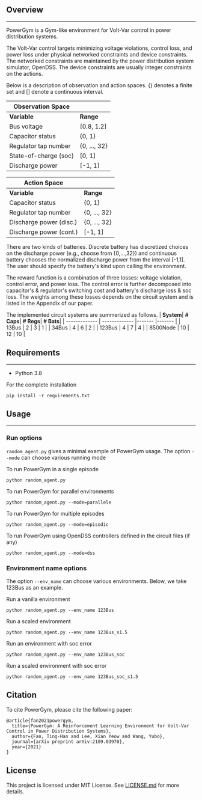 ## Overview
------------

PowerGym is a Gym-like environment for Volt-Var control in power distribution systems.

The Volt-Var control targets minimizing voltage violations, control loss, and power loss under physical networked constraints and device constraints. The networked constraints are maintained by the power distribution system simulator, OpenDSS. The device constraints are usually integer constraints on the actions.

Below is a description of observation and action spaces. {} denotes a finite set and [] denote a continuous interval.

|**Observation Space** | |
| ------------- | ------------- |
| **Variable**| **Range**|
| Bus voltage     | [0.8, 1.2] |
| Capacitor status     | {0, 1} |
| Regulator tap number | {0, ..., 32} |
| State-of-charge (soc) | [0, 1] |
| Discharge power  | [-1, 1]  |

|**Action Space** | |
| ------------- | ------------- |
| **Variable**| **Range**|
| Capacitor status     | {0, 1} |
| Regulator tap number | {0, ..., 32} |
| Discharge power (disc.) | {0, ..., 32} |
| Discharge power (cont.) | [-1, 1]  |

There are two kinds of batteries. Discrete battery has discretized choices on the discharge power (e.g., choose from {0,...,32}) and continuous battery chooses the normalized discharge power from the interval [-1,1]. The user should specify the battery's kind upon calling the environment.

The reward function is a combination of three losses: voltage violation, control error, and power loss. The control error is further decomposed into capacitor's & regulator's switching cost and battery's discharge loss & soc loss. The weights among these losses depends on the circuit system and is listed in the Appendix of our paper. 

The implemented circuit systems are summerized as follows.
| **System**| **# Caps**| **# Regs**| **# Bats**|
| ------------- | ------------- |------- |------- |
| 13Bus     | 2 | 3 | 1 |
| 34Bus | 4 | 6 | 2 |
| 123Bus | 4 | 7 | 4 |
| 8500Node | 10 | 12 | 10 |


## Requirements
------------
- Python 3.8

For the complete installation
```
pip install -r requirements.txt
```

## Usage
------------
### Run options
`random_agent.py` gives a minimal example of PowerGym usage. The option `--mode` can choose various running mode

To run PowerGym in a single episode
 ```
 python random_agent.py
 ```

To run PowerGym for parallel environments
```
python random_agent.py --mode=parallele
```

To run PowerGym for multiple episodes
```
python random_agent.py --mode=episodic
```

To run PowerGym using OpenDSS controllers defined in the circuit files (if any) 
```
python random_agent.py --mode=dss
```

### Environment name options
The option `--env_name` can choose various environments. Below, we take 123Bus as an example.

Run a vanilla environment
```
python random_agent.py --env_name 123Bus
```

Run a scaled environment
```
python random_agent.py --env_name 123Bus_s1.5
```

Run an environment with soc error
```
python random_agent.py --env_name 123Bus_soc
```

Run a scaled environment with soc error
```
python random_agent.py --env_name 123Bus_soc_s1.5
```



## Citation

To cite PowerGym, please cite the following paper:

```
@article{fan2021powergym,
  title={PowerGym: A Reinforcement Learning Environment for Volt-Var Control in Power Distribution Systems},
  author={Fan, Ting-Han and Lee, Xian Yeow and Wang, Yubo},
  journal={arXiv preprint arXiv:2109.03970},
  year={2021}
}
```

## License
This project is licensed under MIT License. See [LICENSE.md](LICENSE.md) for more details.
